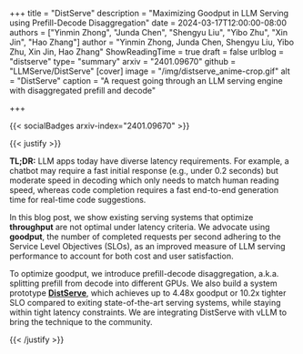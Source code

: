 +++
title = "DistServe"
description = "Maximizing Goodput in LLM Serving using Prefill-Decode Disaggregation"
date = 2024-03-17T12:00:00-08:00
authors = ["Yinmin Zhong", "Junda Chen", "Shengyu Liu", "Yibo Zhu", "Xin Jin", "Hao Zhang"]
author = "Yinmin Zhong, Junda Chen, Shengyu Liu, Yibo Zhu, Xin Jin, Hao Zhang"
ShowReadingTime = true
draft = false
urlblog = "distserve"
type= "summary"
arxiv = "2401.09670"
github = "LLMServe/DistServe"
[cover]
    image = "/img/distserve_anime-crop.gif"
    alt = "DistServe"
    caption = "A request going through an LLM serving engine with disaggregated prefill and decode"

+++

{{< socialBadges arxiv-index="2401.09670" >}}

{{< justify >}}

**TL;DR:** LLM apps today have diverse latency requirements. For example, a chatbot may require a fast initial response (e.g., under 0.2 seconds) but moderate speed in decoding which only needs to match human reading speed, whereas code completion requires a fast end-to-end generation time for real-time code suggestions.

In this blog post, we show existing serving systems that optimize **throughput** are not optimal under latency criteria. We advocate using **goodput**, the number of completed requests per second adhering to the Service Level Objectives (SLOs), as an improved measure of LLM serving performance to account for both cost and user satisfaction.

To optimize goodput, we introduce prefill-decode disaggregation, a.k.a. splitting prefill from decode into different GPUs. We also build a system prototype [**DistServe**](https://arxiv.org/pdf/2401.09670.pdf), which achieves up to 4.48x goodput or 10.2x tighter SLO compared to exiting state-of-the-art serving systems, while staying within tight latency constraints. We are integrating DistServe with vLLM to bring the technique to the community.

{{< /justify >}}
